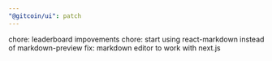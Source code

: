```yaml
---
"@gitcoin/ui": patch
---
```


chore: leaderboard impovements
chore: start using react-markdown instead of markdown-preview
fix: markdown editor to work with next.js
